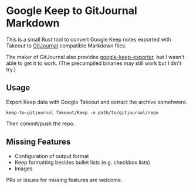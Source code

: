# Google Keep to GitJournal Markdown

This is a small Rust tool to convert Google Keep notes exported with Takeout to [GitJournal](https://gitjournal.io/) compatible Markdown files.

The maker of GitJournal also provides [google-keep-exporter](https://github.com/vHanda/google-keep-exporter), but I wasn't able to get it to work. (The precompiled binaries may still work but I din't try.)

## Usage

Export Keep data with Google Takeout and extract the archive somehwere.

```shell
keep-to-gitjournal Takeout/Keep -o path/to/gitjournal/repo
```

Then commit/push the repo.

## Missing Features

* Configuration of output format
* Keep formatting besides bullet lists (e.g. checkbox lists)
* Images

PRs or issues for missing features are welcome.
